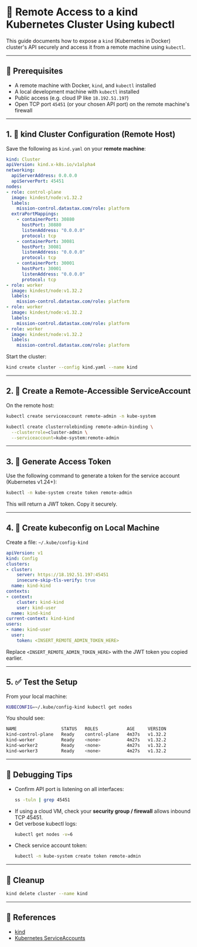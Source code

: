 # 📡 Remote Access to a kind Kubernetes Cluster Using kubectl

This guide documents how to expose a `kind` (Kubernetes in Docker) cluster's API securely and access it from a remote machine using `kubectl`.

---

## 🧱 Prerequisites

- A remote machine with Docker, `kind`, and `kubectl` installed
- A local development machine with `kubectl` installed
- Public access (e.g. cloud IP like `18.192.51.197`)
- Open TCP port `45451` (or your chosen API port) on the remote machine's firewall

---

## 1. 🚀 kind Cluster Configuration (Remote Host)

Save the following as `kind.yaml` on your **remote machine**:

```yaml
kind: Cluster
apiVersion: kind.x-k8s.io/v1alpha4
networking:
  apiServerAddress: 0.0.0.0
  apiServerPort: 45451
nodes:
- role: control-plane
  image: kindest/node:v1.32.2
  labels:
    mission-control.datastax.com/role: platform
  extraPortMappings:
    - containerPort: 30880
      hostPort: 30880
      listenAddress: "0.0.0.0"
      protocol: tcp
    - containerPort: 30081
      hostPort: 30081
      listenAddress: "0.0.0.0"
      protocol: tcp
    - containerPort: 30001
      hostPort: 30001
      listenAddress: "0.0.0.0"
      protocol: tcp
- role: worker
  image: kindest/node:v1.32.2
  labels:
    mission-control.datastax.com/role: platform
- role: worker
  image: kindest/node:v1.32.2
  labels:
    mission-control.datastax.com/role: platform
- role: worker
  image: kindest/node:v1.32.2
  labels:
    mission-control.datastax.com/role: platform
```

Start the cluster:

```bash
kind create cluster --config kind.yaml --name kind
```

---

## 2. 🔐 Create a Remote-Accessible ServiceAccount

On the remote host:

```bash
kubectl create serviceaccount remote-admin -n kube-system

kubectl create clusterrolebinding remote-admin-binding \
  --clusterrole=cluster-admin \
  --serviceaccount=kube-system:remote-admin
```

---

## 3. 🔑 Generate Access Token

Use the following command to generate a token for the service account (Kubernetes v1.24+):

```bash
kubectl -n kube-system create token remote-admin
```

This will return a JWT token. Copy it securely.

---

## 4. 🧾 Create kubeconfig on Local Machine

Create a file: `~/.kube/config-kind`

```yaml
apiVersion: v1
kind: Config
clusters:
- cluster:
    server: https://18.192.51.197:45451
    insecure-skip-tls-verify: true
  name: kind-kind
contexts:
- context:
    cluster: kind-kind
    user: kind-user
  name: kind-kind
current-context: kind-kind
users:
- name: kind-user
  user:
    token: <INSERT_REMOTE_ADMIN_TOKEN_HERE>
```

Replace `<INSERT_REMOTE_ADMIN_TOKEN_HERE>` with the JWT token you copied earlier.

---

## 5. ✅ Test the Setup

From your local machine:

```bash
KUBECONFIG=~/.kube/config-kind kubectl get nodes
```

You should see:

```bash
NAME                 STATUS   ROLES           AGE     VERSION
kind-control-plane   Ready    control-plane   4m37s   v1.32.2
kind-worker          Ready    <none>          4m27s   v1.32.2
kind-worker2         Ready    <none>          4m27s   v1.32.2
kind-worker3         Ready    <none>          4m27s   v1.32.2
```

---

## 🧪 Debugging Tips

- Confirm API port is listening on all interfaces:
  ```bash
  ss -tuln | grep 45451
  ```
- If using a cloud VM, check your **security group / firewall** allows inbound TCP 45451.
- Get verbose kubectl logs:
  ```bash
  kubectl get nodes -v=6
  ```
- Check service account token:
  ```bash
  kubectl -n kube-system create token remote-admin
  ```

---

## 🧹 Cleanup

```bash
kind delete cluster --name kind
```

---

## 📘 References

- [kind](https://kind.sigs.k8s.io/)
- [Kubernetes ServiceAccounts](https://kubernetes.io/docs/tasks/configure-pod-container/configure-service-account/)
